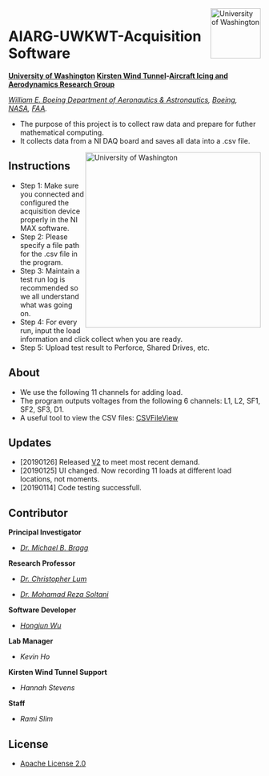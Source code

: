 <img align="right" src="https://github.com/Errrneist/AIARG-UWKWT-Analyzation-Software/blob/master/IMG/UW-Icon.jpg" alt="University of Washington" width="100">

# AIARG-UWKWT-Acquisition Software
**[University of Washington](http://www.washington.edu/) [Kirsten Wind Tunnel](https://www.aa.washington.edu/AERL/KWT)-[Aircraft Icing and Aerodynamics Research Group](https://www.aa.washington.edu/research/AIARG)**

*[William E. Boeing Department of Aeronautics & Astronautics](https://www.aa.washington.edu/), [Boeing](http://www.boeing.com/), [NASA](https://www.nasa.gov/), [FAA](https://www.faa.gov).*
* The purpose of this project is to collect raw data and prepare for futher mathematical computing.
* It collects data from a NI DAQ board and saves all data into a .csv file.


<img align="right" src="https://github.com/Errrneist/AIARG-UWKWT-Analyzation-Software/blob/master/IMG/UW-AA.jpg" alt="University of Washington" width="350">

## Instructions
* Step 1: Make sure you connected and configured the acquisition device properly in the NI MAX software.
* Step 2: Please specify a file path for the .csv file in the program.
* Step 3: Maintain a test run log is recommended so we all understand what was going on.
* Step 4: For every run, input the load information and click collect when you are ready.
* Step 5: Upload test result to Perforce, Shared Drives, etc.

## About
* We use the following 11 channels for adding load.
* The program outputs voltages from the following 6 channels: L1, L2, SF1, SF2, SF3, D1.
* A useful tool to view the CSV files: [CSVFileView](https://www.nirsoft.net/utils/csv_file_view.html)

## Updates
* [20190126] Released [V2](https://github.com/Errrneist/AIARG-UWKWT-Acquisition-Software/releases/tag/v2.0) to meet most recent demand.
* [20190125] UI changed. Now recording 11 loads at different load locations, not moments.
* [20190114] Code testing successfull.

## Contributor

**Principal Investigator**

* *[Dr. Michael B. Bragg](https://www.aa.washington.edu/people/faculty/bragg)*

**Research Professor**

* *[Dr. Christopher Lum](https://www.aa.washington.edu/people/faculty/lum)*

* *[Dr. Mohamad Reza Soltani](http://ae.sharif.edu/~web/homepage.php?username=msoltani)*

**Software Developer**

* *[Hongjun Wu](https://errrneist.github.io)*

**Lab Manager**

* *Kevin Ho*

**Kirsten Wind Tunnel Support**

* *Hannah Stevens*

**Staff**

* *Rami Slim*

## License
* [Apache License 2.0](https://github.com/Errrneist/AIARG-UWKWT-Analyzation-Software/blob/master/LICENSE.txt)



